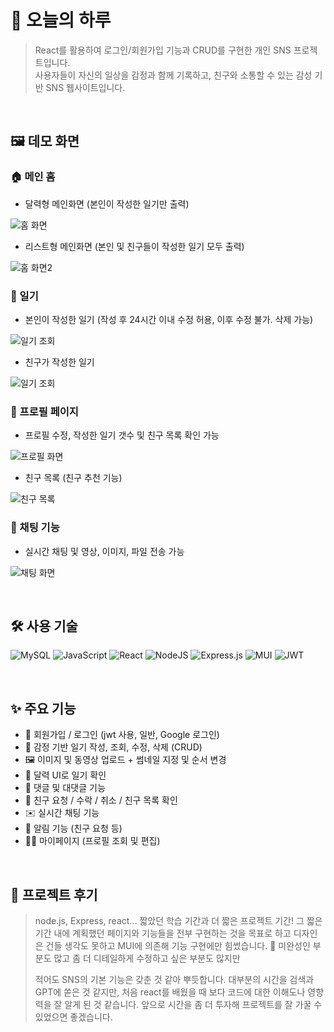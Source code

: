 # 📌 오늘의 하루

> React를 활용하여 로그인/회원가입 기능과 CRUD를 구현한 개인 SNS 프로젝트입니다.  
> 사용자들이 자신의 일상을 감정과 함께 기록하고, 친구와 소통할 수 있는 감성 기반 SNS 웹사이트입니다.

<br/>

## 🖼️ 데모 화면

### 🏠 메인 홈

- 달력형 메인화면 (본인이 작성한 일기만 출력)

  
![홈 화면](https://github.com/PRPRSPR/sns_project_diary/blob/master/home.JPG)


- 리스트형 메인화면 (본인 및 친구들이 작성한 일기 모두 출력)

  
![홈 화면2](https://github.com/PRPRSPR/sns_project_diary/blob/master/home2.JPG)



### 📔 일기

- 본인이 작성한 일기 (작성 후 24시간 이내 수정 허용, 이후 수정 불가. 삭제 가능)

  
![일기 조회](https://github.com/PRPRSPR/sns_project_diary/blob/master/diary.JPG)


- 친구가 작성한 일기

  
![일기 조회](https://github.com/PRPRSPR/sns_project_diary/blob/master/diary2.JPG)



### 👤 프로필 페이지

- 프로필 수정, 작성한 일기 갯수 및 친구 목록 확인 가능

  
![프로필 화면](https://github.com/PRPRSPR/sns_project_diary/blob/master/profile.JPG)


- 친구 목록 (친구 추천 기능)

  
![친구 목록](https://github.com/PRPRSPR/sns_project_diary/blob/master/friendList.JPG)



### 💬 채팅 기능

- 실시간 채팅 및 영상, 이미지, 파일 전송 가능

  
![채팅 화면](https://github.com/PRPRSPR/sns_project_diary/blob/master/chat.JPG)



<br/>

## 🛠️ 사용 기술

![MySQL](https://img.shields.io/badge/mysql-4479A1.svg?style=for-the-badge&logo=mysql&logoColor=white)
![JavaScript](https://img.shields.io/badge/javascript-%23323330.svg?style=for-the-badge&logo=javascript&logoColor=%23F7DF1E)
![React](https://img.shields.io/badge/react-%2320232a.svg?style=for-the-badge&logo=react&logoColor=%2361DAFB)
![NodeJS](https://img.shields.io/badge/node.js-6DA55F?style=for-the-badge&logo=node.js&logoColor=white)
![Express.js](https://img.shields.io/badge/express.js-%23404d59.svg?style=for-the-badge&logo=express&logoColor=%2361DAFB)
![MUI](https://img.shields.io/badge/MUI-%230081CB.svg?style=for-the-badge&logo=mui&logoColor=white)
![JWT](https://img.shields.io/badge/JWT-black?style=for-the-badge&logo=JSON%20web%20tokens)

<br/>

## ✨ 주요 기능

- 🔐 회원가입 / 로그인 (jwt 사용, 일반, Google 로그인)
- 📖 감정 기반 일기 작성, 조회, 수정, 삭제 (CRUD)
- 🖼️ 이미지 및 동영상 업로드 + 썸네일 지정 및 순서 변경
- 📅 달력 UI로 일기 확인
- 💬 댓글 및 대댓글 기능
- 👥 친구 요청 / 수락 / 취소 / 친구 목록 확인
- ✉️ 실시간 채팅 기능
- 🔔 알림 기능 (친구 요청 등)
- 🧑‍💼 마이페이지 (프로필 조회 및 편집)

<br/>

## 📝 프로젝트 후기


> node.js, Express, react... 짧았던 학습 기간과 더 짧은 프로젝트 기간!
> 그 짧은 기간 내에 계획했던 페이지와 기능들을 전부 구현하는 것을 목표로 하고
> 디자인은 건들 생각도 못하고 MUI에 의존해 기능 구현에만 힘썼습니다. 🥺
> 미완성인 부분도 많고 좀 더 디테일하게 수정하고 싶은 부분도 많지만
>  
> 적어도 SNS의 기본 기능은 갖춘 것 같아 뿌듯합니다.
> 대부분의 시간을 검색과 GPT에 쏟은 것 같지만, 
> 처음 react를 배웠을 때 보다 코드에 대한 이해도나 영향력을 잘 알게 된 것 같습니다.
> 앞으로 시간을 좀 더 투자해 프로젝트를 잘 가꿀 수 있었으면 좋겠습니다.
